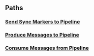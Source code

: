 
<a name="paths"></a>
## Paths

<a name="ref-sendsyncmarker"></a>
### [Send Sync Markers to Pipeline](operations/sendSyncMarker.md#sendsyncmarker)

<a name="ref-createpipelinemessage"></a>
### [Produce Messages to Pipeline](operations/createPipelineMessage.md#createpipelinemessage)

<a name="ref-consumepipelinemessages"></a>
### [Consume Messages from Pipeline](operations/consumePipelineMessages.md#consumepipelinemessages)



